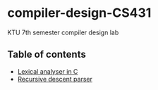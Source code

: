 # compiler-design-CS431
KTU 7th semester compiler design lab

## Table of contents
- [Lexical analyser in C](exp1/lexicalAnalyzer.c)
- [Recursive descent parser](exp6/recursive.c)
